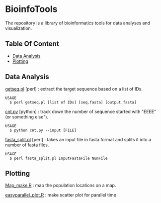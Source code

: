 # BioinfoTools

The repository is a library of bioinformatics tools for data analyses and visualization.

## Table Of Content

  - [Data Analysis](#data-analysis)
  - [Plotting](#Plotting)

## Data Analysis

[getseq.pl](getseq.pl) [perl] : extract the target sequence based on a list of IDs. 
```
USAGE
  $ perl getseq.pl [list of IDs] [seq.fasta] [output.fasta]
```

[cnt.py](cnt.py) [python] : track down the number of sequence started with "EEEE" (or something else"). 
```
USAGE
  $ python cnt.py --input [FILE]
```

[fasta_split.pl](fasta_split.pl) [perl] : takes an input file in fasta format and splits it into a number of fasta files.
```
USAGE
  $ perl fasta_split.pl InputFastaFile NumFile
```

## Plotting

[Map_make.R](Map_make.R) : map the population locations on a map.

[easyparallel_plot.R](easyparallel_plot.R) : make scatter plot for parallel time
